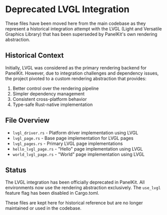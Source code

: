 # Deprecated LVGL Integration

These files have been moved here from the main codebase as they represent a historical integration attempt with the LVGL (Light and Versatile Graphics Library) that has been superseded by PanelKit's own rendering abstraction.

## Historical Context

Initially, LVGL was considered as the primary rendering backend for PanelKit. However, due to integration challenges and dependency issues, the project pivoted to a custom rendering abstraction that provides:

1. Better control over the rendering pipeline
2. Simpler dependency management
3. Consistent cross-platform behavior
4. Type-safe Rust-native implementation

## File Overview

- `lvgl_driver.rs` - Platform driver implementation using LVGL
- `lvgl_page.rs` - Base page implementation for LVGL pages
- `lvgl_pages.rs` - Primary LVGL page implementations
- `hello_lvgl_page.rs` - "Hello" page implementation using LVGL
- `world_lvgl_page.rs` - "World" page implementation using LVGL

## Status

The LVGL integration has been officially deprecated in PanelKit. All environments now use the rendering abstraction exclusively. The `use_lvgl` feature flag has been disabled in Cargo.toml.

These files are kept here for historical reference but are no longer maintained or used in the codebase.